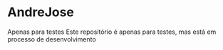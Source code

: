 # AndreJose
Apenas para testes
Este repositório é apenas para testes, mas está em processo de desenvolvimento 
